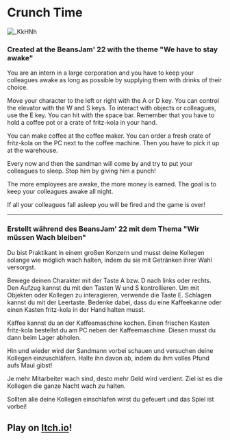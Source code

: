 # Crunch Time
![_KkHNh](https://user-images.githubusercontent.com/92296151/210092622-824af8b6-ac30-4d6e-86a7-8705ea74529d.png)

### Created at the BeansJam' 22 with the theme "We have to stay awake"

You are an intern in a large corporation and you have to keep your colleagues awake as long as possible by supplying them with drinks of their choice.

Move your character to the left or right with the A or D key. You can control the elevator with the W and S keys. To interact with objects or colleagues, use the E key. You can hit with the space bar. Remember that you have to hold a coffee pot or a crate of fritz-kola in your hand.

You can make coffee at the coffee maker. You can order a fresh crate of fritz-kola on the PC next to the coffee machine. Then you have to pick it up at the warehouse.

Every now and then the sandman will come by and try to put your colleagues to sleep. Stop him by giving him a punch!

The more employees are awake, the more money is earned. The goal is to keep your colleagues awake all night.

If all your colleagues fall asleep you will be fired and the game is over!

---
### Erstellt während des BeansJam' 22 mit dem Thema "Wir müssen Wach bleiben"

Du bist Praktikant in einem großen Konzern und musst deine Kollegen solange wie möglich wach halten, indem du sie mit Getränken ihrer Wahl versorgst.

Bewege deinen Charakter mit der Taste A bzw. D nach links oder rechts. Den Aufzug kannst du mit den Tasten W und S kontrollieren. Um mit Objekten oder Kollegen zu interagieren, verwende die Taste E. Schlagen kannst du mit der Leertaste. Bedenke dabei, dass du eine Kaffeekanne oder einen Kasten fritz-kola in der Hand halten musst.

Kaffee kannst du an der Kaffeemaschine kochen. Einen frischen Kasten fritz-kola bestellst du am PC neben der Kaffeemaschine. Diesen musst du dann beim Lager abholen.

Hin und wieder wird der Sandmann vorbei schauen und versuchen deine Kollegen einzuschläfern. Halte ihn davon ab, indem du ihm volles Pfund aufs Maul gibst!

Je mehr Mitarbeiter wach sind, desto mehr Geld wird verdient. Ziel ist es die Kollegen die ganze Nacht wach zu halten.

Sollten alle deine Kollegen einschlafen wirst du gefeuert und das Spiel ist vorbei!

## Play on [Itch.io](https://zwietabak.itch.io/crunch-time)!


